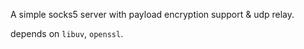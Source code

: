 A simple socks5 server with payload encryption support & udp relay.

depends on `libuv`, `openssl`.
